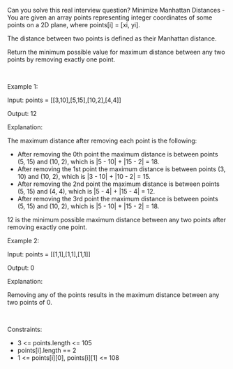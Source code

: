 Can you solve this real interview question? Minimize Manhattan Distances - You are given an array points representing integer coordinates of some points on a 2D plane, where points[i] = [xi, yi].

The distance between two points is defined as their Manhattan distance.

Return the minimum possible value for maximum distance between any two points by removing exactly one point.

 

Example 1:

Input: points = [[3,10],[5,15],[10,2],[4,4]]

Output: 12

Explanation:

The maximum distance after removing each point is the following:

 * After removing the 0th point the maximum distance is between points (5, 15) and (10, 2), which is |5 - 10| + |15 - 2| = 18.
 * After removing the 1st point the maximum distance is between points (3, 10) and (10, 2), which is |3 - 10| + |10 - 2| = 15.
 * After removing the 2nd point the maximum distance is between points (5, 15) and (4, 4), which is |5 - 4| + |15 - 4| = 12.
 * After removing the 3rd point the maximum distance is between points (5, 15) and (10, 2), which is |5 - 10| + |15 - 2| = 18.

12 is the minimum possible maximum distance between any two points after removing exactly one point.

Example 2:

Input: points = [[1,1],[1,1],[1,1]]

Output: 0

Explanation:

Removing any of the points results in the maximum distance between any two points of 0.

 

Constraints:

 * 3 <= points.length <= 105
 * points[i].length == 2
 * 1 <= points[i][0], points[i][1] <= 108